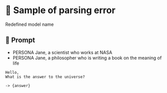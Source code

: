 # 🔴 Sample of parsing error

Redefined model name

## 💬 Prompt

-   PERSONA Jane, a scientist who works at NASA
-   PERSONA Jane, a philosopher who is writing a book on the meaning of life

```
Hello,
What is the answer to the universe?
```

`-> {answer}`
